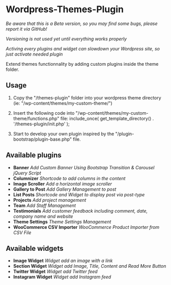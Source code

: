 Wordpress-Themes-Plugin
=======================

_Be aware that this is a Beta version, so you may find some bugs, please report it via GitHub!_

_Versioning is not used yet until everything works properly_

_Activing every plugins and widget can slowdown your Wordpress site, so just activate needed plugin_

Extend themes functionnality by adding custom plugins inside the theme folder.

Usage
-----
1. Copy the "/themes-plugin" folder into your wordpress theme directory (ie: "/wp-content/themes/my-custom-theme/")

2. Insert the following code into "/wp-content/themes/my-custom-theme/functions.php" file:
    include_once( get_template_directory() . '/themes-plugin/init.php' );
    
3. Start to develop your own plugin inspired by the "/plugin-bootstrap/plugin-base.php" file.

Available plugins
-----------------
+ **Banner** _Add Custom Banner Using Bootstrap Transition & Carousel jQuery Script_
+ **Columnizer** _Shortcode to add columns in the content_
+ **Image Scroller** _Add a horizontal image scroller_
+ **Gallery to Post** _Add Gallery Management to post_
+ **List Posts** _Shortcode and Widget to display post via post-type_
+ **Projects** _Add project management_
+ **Team** _Add Staff Management_
+ **Testimonials** _Add customer feedback including comment, date, company name and website_
+ **Theme Settings** _Theme Settings Management_
+ **WooCommerce CSV Importer** _WooCommerce Product Importer from CSV File_

Available widgets
-----------------
+ **Image Widget** _Widget add an image with a link_
+ **Section Widget** _Widget add Image, Title, Content and Read More Button_
+ **Twitter Widget** _Widget add Twitter feed_
+ **Instagram Widget** _Widget add Instagram feed_